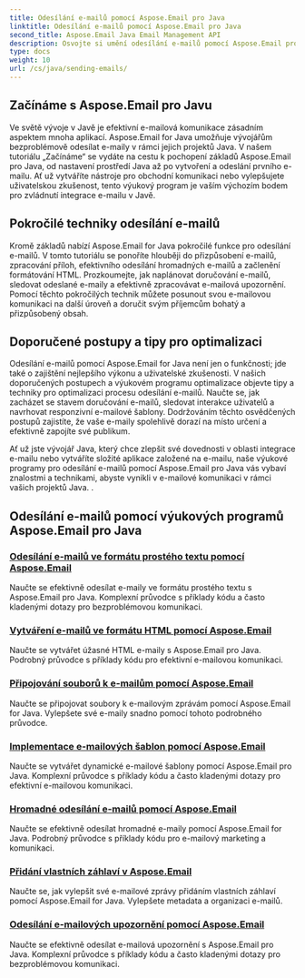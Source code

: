 ```yaml
---
title: Odesílání e-mailů pomocí Aspose.Email pro Java
linktitle: Odesílání e-mailů pomocí Aspose.Email pro Java
second_title: Aspose.Email Java Email Management API
description: Osvojte si umění odesílání e-mailů pomocí Aspose.Email pro Java pomocí těchto komplexních výukových programů. Naučte se vytvářet a odesílat e-maily bez námahy.
type: docs
weight: 10
url: /cs/java/sending-emails/
---
```



## Začínáme s Aspose.Email pro Javu

Ve světě vývoje v Javě je efektivní e-mailová komunikace zásadním aspektem mnoha aplikací. Aspose.Email for Java umožňuje vývojářům bezproblémově odesílat e-maily v rámci jejich projektů Java. V našem tutoriálu „Začínáme“ se vydáte na cestu k pochopení základů Aspose.Email pro Java, od nastavení prostředí Java až po vytvoření a odeslání prvního e-mailu. Ať už vytváříte nástroje pro obchodní komunikaci nebo vylepšujete uživatelskou zkušenost, tento výukový program je vaším výchozím bodem pro zvládnutí integrace e-mailu v Javě.

## Pokročilé techniky odesílání e-mailů

Kromě základů nabízí Aspose.Email for Java pokročilé funkce pro odesílání e-mailů. V tomto tutoriálu se ponoříte hlouběji do přizpůsobení e-mailů, zpracování příloh, efektivního odesílání hromadných e-mailů a začlenění formátování HTML. Prozkoumejte, jak naplánovat doručování e-mailů, sledovat odeslané e-maily a efektivně zpracovávat e-mailová upozornění. Pomocí těchto pokročilých technik můžete posunout svou e-mailovou komunikaci na další úroveň a doručit svým příjemcům bohatý a přizpůsobený obsah.

## Doporučené postupy a tipy pro optimalizaci

Odesílání e-mailů pomocí Aspose.Email for Java není jen o funkčnosti; jde také o zajištění nejlepšího výkonu a uživatelské zkušenosti. V našich doporučených postupech a výukovém programu optimalizace objevte tipy a techniky pro optimalizaci procesu odesílání e-mailů. Naučte se, jak zacházet se stavem doručování e-mailů, sledovat interakce uživatelů a navrhovat responzivní e-mailové šablony. Dodržováním těchto osvědčených postupů zajistíte, že vaše e-maily spolehlivě dorazí na místo určení a efektivně zapojíte své publikum.

Ať už jste vývojář Java, který chce zlepšit své dovednosti v oblasti integrace e-mailu nebo vytváříte složité aplikace založené na e-mailu, naše výukové programy pro odesílání e-mailů pomocí Aspose.Email pro Java vás vybaví znalostmi a technikami, abyste vynikli v e-mailové komunikaci v rámci vašich projektů Java. .

## Odesílání e-mailů pomocí výukových programů Aspose.Email pro Java
### [Odesílání e-mailů ve formátu prostého textu pomocí Aspose.Email](./sending-plain-text-emails/)
Naučte se efektivně odesílat e-maily ve formátu prostého textu s Aspose.Email pro Java. Komplexní průvodce s příklady kódu a často kladenými dotazy pro bezproblémovou komunikaci.
### [Vytváření e-mailů ve formátu HTML pomocí Aspose.Email](./creating-html-formatted-emails/)
Naučte se vytvářet úžasné HTML e-maily s Aspose.Email pro Java. Podrobný průvodce s příklady kódu pro efektivní e-mailovou komunikaci.
### [Připojování souborů k e-mailům pomocí Aspose.Email](./attaching-files-to-emails-using-aspose-email/)
Naučte se připojovat soubory k e-mailovým zprávám pomocí Aspose.Email for Java. Vylepšete své e-maily snadno pomocí tohoto podrobného průvodce.
### [Implementace e-mailových šablon pomocí Aspose.Email](./implementing-email-templates/)
Naučte se vytvářet dynamické e-mailové šablony pomocí Aspose.Email pro Java. Komplexní průvodce s příklady kódu a často kladenými dotazy pro efektivní e-mailovou komunikaci.
### [Hromadné odesílání e-mailů pomocí Aspose.Email](./bulk-email-sending/)
Naučte se efektivně odesílat hromadné e-maily pomocí Aspose.Email for Java. Podrobný průvodce s příklady kódu pro e-mailový marketing a komunikaci.
### [Přidání vlastních záhlaví v Aspose.Email](./adding-custom-headers-in-aspose-email/)
Naučte se, jak vylepšit své e-mailové zprávy přidáním vlastních záhlaví pomocí Aspose.Email for Java. Vylepšete metadata a organizaci e-mailů.
### [Odesílání e-mailových upozornění pomocí Aspose.Email](./sending-email-notifications/)
Naučte se efektivně odesílat e-mailová upozornění s Aspose.Email pro Java. Komplexní průvodce s příklady kódu a často kladenými dotazy pro bezproblémovou komunikaci.